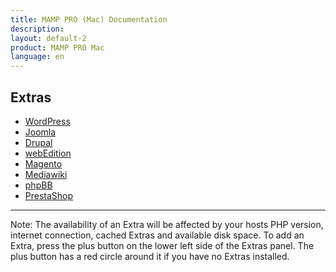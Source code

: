 ```yaml
---
title: MAMP PRO (Mac) Documentation
description: 
layout: default-2
product: MAMP PRO Mac
language: en
---
```


## Extras

- [WordPress](WordPress/)  
- [Joomla](Joomla/)  
- [Drupal](Drupal/) 
- [webEdition](webEdition/)
- [Magento](Magento/)
- [Mediawiki](Mediawiki/) 
- [phpBB](phpBB/) 
- [PrestaShop](PrestaShop/) 

---

<div class="alert" role="alert">
Note: The availability of an Extra will be affected by your hosts PHP version, internet connection, cached Extras and available disk space. To add an Extra, press the plus button on the lower left side of the Extras panel. The plus button has a red circle around it if you have no Extras installed.
</div>






